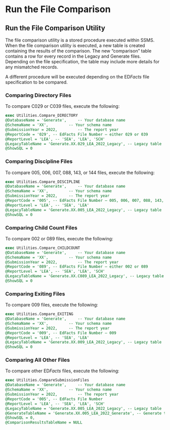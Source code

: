 # Run the File Comparison

## Run the File Comparison Utility

The file comparison utility is a stored procedure executed within SSMS. When the file comparison utility is executed, a new table is created containing the results of the comparison. The new “comparison” table contains a row for every record in the Legacy and Generate files. Depending on the file specification, the table may include more details for any mismatched records.

A different procedure will be executed depending on the E&#x44;_&#x46;acts_ file specification to be compared.

### Comparing Directory Files

To compare C029 or C039 files, execute the following:

```sql
exec Utilities.Compare_DIRECTORY 
@DatabaseName = 'Generate', 	-- Your database name 
@SchemaName = 'XX', 		-- Your schema name 
@SubmissionYear = 2022, 		-- The report year
@ReportCode = '029', -- EdFacts File Number – either 029 or 039
@ReportLevel = 'LEA', -- 'SEA', 'LEA', 'SCH' 
@LegacyTableName = 'Generate.XX.029_LEA_2022_Legacy', -- Legacy table
@ShowSQL = 0 
```

### Comparing Discipline Files

To compare 005, 006, 007, 088, 143, or 144 files, execute the following:

```sql
exec Utilities.Compare_DISCIPLINE
@DatabaseName = 'Generate', 	-- Your database name 
@SchemaName = 'XX', 		-- Your schema name 
@SubmissionYear = 2022, 	-- The report year
@ReportCode = '005', -- EdFacts File Number – 005, 006, 007, 088, 143, 144
@ReportLevel = 'LEA', -- 'SEA', 'LEA'
@LegacyTableName = 'Generate.XX.005_LEA_2022_Legacy', -- Legacy table
@ShowSQL = 0
```

### Comparing Child Count Files

To compare 002 or 089 files, execute the following:

```sql
exec Utilities.Compare_CHILDCOUNT 
@DatabaseName = 'Generate', 	-- Your database name 
@SchemaName = 'XX', 		-- Your schema name 
@SubmissionYear = 2022, 		-- The report year
@ReportCode = '089', -- EdFacts File Number – either 002 or 089
@ReportLevel = 'LEA', -- 'SEA', 'LEA', 'SCH' 
@LegacyTableName = 'Generate.XX.C089_LEA_2022_Legacy', -- Legacy table
@ShowSQL = 0
```

### Comparing Exiting Files

To compare 009 files, execute the following:

```sql
exec Utilities.Compare_EXITING
@DatabaseName = 'Generate', 	-- Your database name 
@SchemaName = 'XX', 		-- Your schema name 
@SubmissionYear = 2022, 	-- The report year
@ReportCode = '009', -- EdFacts File Number – 009
@ReportLevel = 'LEA', -- 'SEA', 'LEA' 
@LegacyTableName = 'Generate.XX.009_LEA_2022_Legacy', -- Legacy table
@ShowSQL = 0
```

### Comparing All Other Files

To compare other E&#x44;_&#x46;acts_ files, execute the following:

```sql
exec Utilities.CompareSubmissionFiles 
@DatabaseName = 'Generate', 	-- Your database name 
@SchemaName = 'XX', 		-- Your schema name 
@SubmissionYear = 2022, 		-- The report year
@ReportCode = '005', -- EdFacts File Number
@ReportLevel = 'LEA', -- 'SEA', 'LEA', 'SCH' 
@LegacyTableName = 'Generate.XX.005_LEA_2022_Legacy', -- Legacy table
@GenerateTableName = 'Generate.XX.005_LEA_2022_Generate', -- Generate table
@ShowSQL = 0, 
@ComparisonResultsTableName = NULL
```
